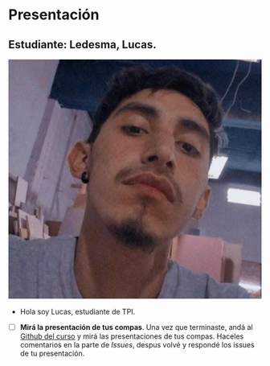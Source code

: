 # Presentación

## Estudiante: Ledesma, Lucas.

![Foto personal](Lucas.jpg "Este soy yo")

- Hola soy Lucas, estudiante de TPI.

- [ ] **Mirá la presentación de tus compas**. Una vez que terminaste, andá al [Github del curso](https://github.com/obj1unq) y mirá las presentaciones de tus compas. Haceles comentarios en la parte de _Issues_, despus volvé y respondé los issues de tu presentación.

